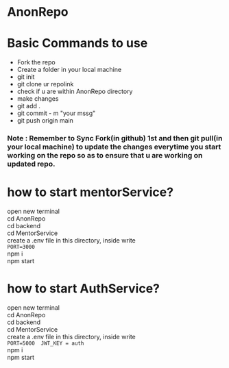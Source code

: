 # AnonRepo 

# Basic Commands to use
- Fork the repo
- Create a folder in your local machine
- git init
- git clone ur repolink
- check if u are within AnonRepo directory
- make changes
- git add .
- git commit - m "your mssg"
- git push origin main

### Note : Remember to Sync Fork(in github) 1st and then git pull(in your local machine) to update the changes everytime you start working on the repo so as to ensure that u are working on updated repo.
 

# how to start mentorService?
open new terminal <br>
cd AnonRepo<br>
cd backend<br>
cd MentorService<br>
create a .env file in this directory, inside write <br>
`PORT=3000` <br>
npm i <br>
npm start<br>
# how to start AuthService?
open new terminal <br>
cd AnonRepo<br>
cd backend<br>
cd MentorService<br>
create a .env file in this directory, inside write <br>
 `PORT=5000 
JWT_KEY = auth`<br>
npm i <br>
npm start<br>
